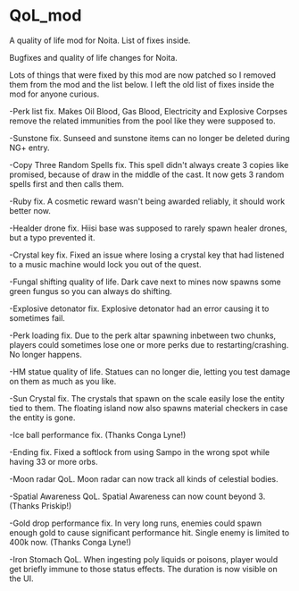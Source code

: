 # QoL_mod
A quality of life mod for Noita. List of fixes inside.

Bugfixes and quality of life changes for Noita.

Lots of things that were fixed by this mod are now patched so I removed them from the mod and the list below. I left the old list of fixes inside the mod for anyone curious.

-Perk list fix. Makes Oil Blood, Gas Blood, Electricity and Explosive Corpses remove the related immunities from the pool like they were supposed to.

-Sunstone fix. Sunseed and sunstone items can no longer be deleted during NG+ entry.

-Copy Three Random Spells fix. This spell didn't always create 3 copies like promised, because of draw in the middle of the cast. It now gets 3 random spells first and then calls them.

-Ruby fix. A cosmetic reward wasn't being awarded reliably, it should work better now.

-Healder drone fix. Hiisi base was supposed to rarely spawn healer drones, but a typo prevented it.

-Crystal key fix. Fixed an issue where losing a crystal key that had listened to a music machine would lock you out of the quest.

-Fungal shifting quality of life. Dark cave next to mines now spawns some green fungus so you can always do shifting.

-Explosive detonator fix. Explosive detonator had an error causing it to sometimes fail.

-Perk loading fix. Due to the perk altar spawning inbetween two chunks, players could sometimes lose one or more perks due to restarting/crashing. No longer happens.

-HM statue quality of life. Statues can no longer die, letting you test damage on them as much as you like.

-Sun Crystal fix. The crystals that spawn on the scale easily lose the entity tied to them. The floating island now also spawns material checkers in case the entity is gone.

-Ice ball performance fix. (Thanks Conga Lyne!)

-Ending fix. Fixed a softlock from using Sampo in the wrong spot while having 33 or more orbs.

-Moon radar QoL. Moon radar can now track all kinds of celestial bodies.

-Spatial Awareness QoL. Spatial Awareness can now count beyond 3. (Thanks Priskip!)

-Gold drop performance fix. In very long runs, enemies could spawn enough gold to cause significant performance hit. Single enemy is limited to 400k now. (Thanks Conga Lyne!)

-Iron Stomach QoL. When ingesting poly liquids or poisons, player would get briefly immune to those status effects. The duration is now visible on the UI.